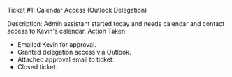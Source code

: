 Ticket #1: Calendar Access (Outlook Delegation)

Description:
Admin assistant started today and needs calendar and contact access to Kevin's calendar.
Action Taken:
- Emailed Kevin for approval.
- Granted delegation access via Outlook.
- Attached approval email to ticket.
- Closed ticket.
